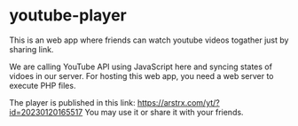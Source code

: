 # youtube-player
This is an web app where friends can watch youtube videos togather just by sharing link.

We are calling YouTube API using JavaScript here and syncing states of vidoes in our server.
For hosting this web app, you need a web server to execute PHP files. 

The player is published in this link:
https://arstrx.com/yt/?id=20230120165517
You may use it or share it with your friends.
